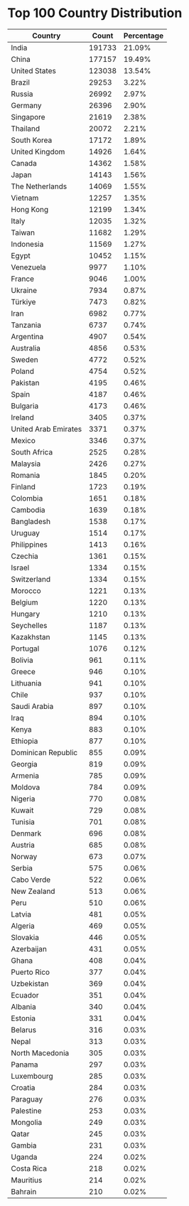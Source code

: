 # Top 100 Country Distribution
| Country | Count | Percentage |
|----|----|----|
| India | 191733 | 21.09% |
| China | 177157 | 19.49% |
| United States | 123038 | 13.54% |
| Brazil | 29253 | 3.22% |
| Russia | 26992 | 2.97% |
| Germany | 26396 | 2.90% |
| Singapore | 21619 | 2.38% |
| Thailand | 20072 | 2.21% |
| South Korea | 17172 | 1.89% |
| United Kingdom | 14926 | 1.64% |
| Canada | 14362 | 1.58% |
| Japan | 14143 | 1.56% |
| The Netherlands | 14069 | 1.55% |
| Vietnam | 12257 | 1.35% |
| Hong Kong | 12199 | 1.34% |
| Italy | 12035 | 1.32% |
| Taiwan | 11682 | 1.29% |
| Indonesia | 11569 | 1.27% |
| Egypt | 10452 | 1.15% |
| Venezuela | 9977 | 1.10% |
| France | 9046 | 1.00% |
| Ukraine | 7934 | 0.87% |
| Türkiye | 7473 | 0.82% |
| Iran | 6982 | 0.77% |
| Tanzania | 6737 | 0.74% |
| Argentina | 4907 | 0.54% |
| Australia | 4856 | 0.53% |
| Sweden | 4772 | 0.52% |
| Poland | 4754 | 0.52% |
| Pakistan | 4195 | 0.46% |
| Spain | 4187 | 0.46% |
| Bulgaria | 4173 | 0.46% |
| Ireland | 3405 | 0.37% |
| United Arab Emirates | 3371 | 0.37% |
| Mexico | 3346 | 0.37% |
| South Africa | 2525 | 0.28% |
| Malaysia | 2426 | 0.27% |
| Romania | 1845 | 0.20% |
| Finland | 1723 | 0.19% |
| Colombia | 1651 | 0.18% |
| Cambodia | 1639 | 0.18% |
| Bangladesh | 1538 | 0.17% |
| Uruguay | 1514 | 0.17% |
| Philippines | 1413 | 0.16% |
| Czechia | 1361 | 0.15% |
| Israel | 1334 | 0.15% |
| Switzerland | 1334 | 0.15% |
| Morocco | 1221 | 0.13% |
| Belgium | 1220 | 0.13% |
| Hungary | 1210 | 0.13% |
| Seychelles | 1187 | 0.13% |
| Kazakhstan | 1145 | 0.13% |
| Portugal | 1076 | 0.12% |
| Bolivia | 961 | 0.11% |
| Greece | 946 | 0.10% |
| Lithuania | 941 | 0.10% |
| Chile | 937 | 0.10% |
| Saudi Arabia | 897 | 0.10% |
| Iraq | 894 | 0.10% |
| Kenya | 883 | 0.10% |
| Ethiopia | 877 | 0.10% |
| Dominican Republic | 855 | 0.09% |
| Georgia | 819 | 0.09% |
| Armenia | 785 | 0.09% |
| Moldova | 784 | 0.09% |
| Nigeria | 770 | 0.08% |
| Kuwait | 729 | 0.08% |
| Tunisia | 701 | 0.08% |
| Denmark | 696 | 0.08% |
| Austria | 685 | 0.08% |
| Norway | 673 | 0.07% |
| Serbia | 575 | 0.06% |
| Cabo Verde | 522 | 0.06% |
| New Zealand | 513 | 0.06% |
| Peru | 510 | 0.06% |
| Latvia | 481 | 0.05% |
| Algeria | 469 | 0.05% |
| Slovakia | 446 | 0.05% |
| Azerbaijan | 431 | 0.05% |
| Ghana | 408 | 0.04% |
| Puerto Rico | 377 | 0.04% |
| Uzbekistan | 369 | 0.04% |
| Ecuador | 351 | 0.04% |
| Albania | 340 | 0.04% |
| Estonia | 331 | 0.04% |
| Belarus | 316 | 0.03% |
| Nepal | 313 | 0.03% |
| North Macedonia | 305 | 0.03% |
| Panama | 297 | 0.03% |
| Luxembourg | 285 | 0.03% |
| Croatia | 284 | 0.03% |
| Paraguay | 276 | 0.03% |
| Palestine | 253 | 0.03% |
| Mongolia | 249 | 0.03% |
| Qatar | 245 | 0.03% |
| Gambia | 231 | 0.03% |
| Uganda | 224 | 0.02% |
| Costa Rica | 218 | 0.02% |
| Mauritius | 214 | 0.02% |
| Bahrain | 210 | 0.02% |
